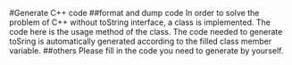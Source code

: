 #Generate C++ code
##format and dump code
In order to solve the problem of C++ without toString interface, a class is implemented. The code here is the usage method of the class. The code needed to generate toSring is automatically generated according to the filled class member variable.
##others
Please fill in the code you need to generate by yourself.
